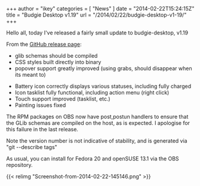 +++
author = "ikey"
categories = [
"News"
]
date =  "2014-02-22T15:24:15Z"
title = "Budgie Desktop v1.19"
url = "/2014/02/22/budgie-desktop-v1-19/"
+++

Hello all, today I've released a fairly small update to budgie-desktop, v1.19

From the [GitHub release page](https://github.com/BuddiesOfBudgie/budgie-desktop):

* glib schemas should be compiled
* CSS styles built directly into binary
* popover support greatly improved (using grabs, should disappear when its meant to)
<!--more-->
* Battery icon correctly displays various statuses, including fully charged
* Icon tasklist fully functional, including action menu (right click)
* Touch support improved (tasklist, etc.)
* Painting issues fixed

The RPM packages on OBS now have post,postun handlers to ensure that the GLib schemas are compiled on the host, as is expected. I apologise for this failure in 
the last release.

Note the version number is not indicative of stability, and is generated via "git --describe tags"

As usual, you can install for Fedora 20 and openSUSE 13.1 via the OBS repository.

{{< relimg "Screenshot-from-2014-02-22-145146.png" >}}
